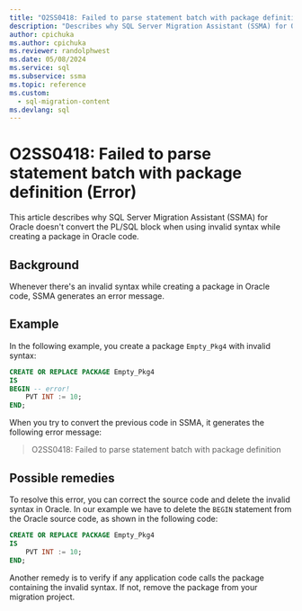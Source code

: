 ```yaml
---
title: "O2SS0418: Failed to parse statement batch with package definition (Error)"
description: "Describes why SQL Server Migration Assistant (SSMA) for Oracle does not convert the PL/SQL block when using invalid syntax while creating a package in Oracle code."
author: cpichuka
ms.author: cpichuka
ms.reviewer: randolphwest
ms.date: 05/08/2024
ms.service: sql
ms.subservice: ssma
ms.topic: reference
ms.custom:
  - sql-migration-content
ms.devlang: sql
---
```


# O2SS0418: Failed to parse statement batch with package definition (Error)

This article describes why SQL Server Migration Assistant (SSMA) for Oracle doesn't convert the PL/SQL block when using invalid syntax while creating a package in Oracle code.

## Background

Whenever there's an invalid syntax while creating a package in Oracle code, SSMA generates an error message.

## Example

In the following example, you create a package `Empty_Pkg4` with invalid syntax:

```sql
CREATE OR REPLACE PACKAGE Empty_Pkg4
IS
BEGIN -- error!
    PVT INT := 10;
END;
```

When you try to convert the previous code in SSMA, it generates the following error message:

> O2SS0418: Failed to parse statement batch with package definition

## Possible remedies

To resolve this error, you can correct the source code and delete the invalid syntax in Oracle. In our example we have to delete the `BEGIN` statement from the Oracle source code, as shown in the following code:

```sql
CREATE OR REPLACE PACKAGE Empty_Pkg4
IS
    PVT INT := 10;
END;
```

Another remedy is to verify if any application code calls the package containing the invalid syntax. If not, remove the package from your migration project.
